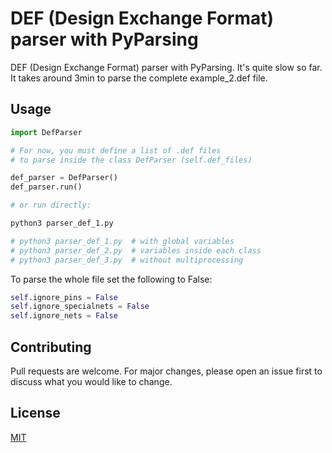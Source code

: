 # DEF (Design Exchange Format) parser with PyParsing

DEF (Design Exchange Format) parser with PyParsing. It's quite slow so far. It takes around 3min to parse the complete example_2.def file.


## Usage

```python
import DefParser

# For now, you must define a list of .def files 
# to parse inside the class DefParser (self.def_files)

def_parser = DefParser()
def_parser.run()

# or run directly:

python3 parser_def_1.py

# python3 parser_def_1.py  # with global variables
# python3 parser_def_2.py  # variables inside each class
# python3 parser_def_3.py  # without multiprocessing
```
To parse the whole file set the following to False:

```python
self.ignore_pins = False
self.ignore_specialnets = False
self.ignore_nets = False
```

## Contributing
Pull requests are welcome. For major changes, please open an issue first to discuss what you would like to change.

## License
[MIT](https://choosealicense.com/licenses/mit/)
